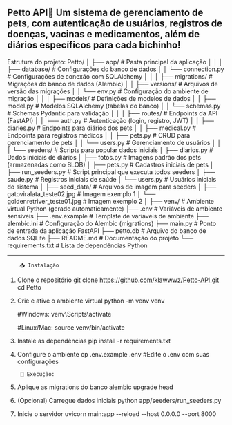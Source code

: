 Petto API🐾
Um sistema de gerenciamento de pets, com autenticação de usuários, registros de doenças, vacinas e medicamentos, além de diários específicos para cada bichinho! 
------------------------------------------------------------------------------------
Estrutura do projeto:
Petto/
│
├── app/                     # Pasta principal da aplicação
│   │
│   ├── database/            # Configurações do banco de dados
│   │   └── connection.py    # Configurações de conexão com SQLAlchemy
│   │
│   ├── migrations/          # Migrações do banco de dados (Alembic)
│   │   ├── versions/        # Arquivos de versão das migrações
│   │   └── env.py           # Configuração do ambiente de migração
│   │
│   ├── models/              # Definições de modelos de dados
│   │   ├── model.py         # Modelos SQLAlchemy (tabelas do banco)
│   │   └── schemas.py       # Schemas Pydantic para validação
│   │
│   ├── routes/              # Endpoints da API (FastAPI)
│   │   ├── auth.py          # Autenticação (login, registro, JWT)
│   │   ├── diaries.py       # Endpoints para diários dos pets
│   │   ├── medical.py       # Endpoints para registros médicos
│   │   ├── pets.py          # CRUD para gerenciamento de pets
│   │   └── users.py         # Gerenciamento de usuários
│   │
│   └── seeders/            # Scripts para popular dados iniciais
│       ├── diarios.py       # Dados iniciais de diários
│       ├── fotos.py         # Imagens padrão dos pets (armazenadas como BLOB)
│       ├── pets.py          # Cadastros iniciais de pets
│       ├── run_seeders.py   # Script principal que executa todos seeders
│       ├── saude.py         # Registros iniciais de saúde
│       └── users.py         # Usuários iniciais do sistema
│
├── seed_data/              # Arquivos de imagem para seeders
│   ├── gatoviralata_teste02.jpg  # Imagem exemplo 1
│   └── goldenretriver_teste01.jpg # Imagem exemplo 2
│
├── venv/                   # Ambiente virtual Python (gerado automaticamente)
├── .env                    # Variáveis de ambiente sensíveis
├── .env.example            # Template de variáveis de ambiente
├── alembic.ini             # Configuração do Alembic (migrations)
├── main.py                 # Ponto de entrada da aplicação FastAPI
├── petto.db                # Arquivo do banco de dados SQLite
├── README.md               # Documentação do projeto
└── requirements.txt        # Lista de dependências Python

------------------------------------------------------------------------------------
        📥 Instalação
1. Clone o repositório
    git clone https://github.com/klawwwz/Petto-API.git
    cd Petto

2. Crie e ative o ambiente virtual
    python -m venv venv

    #Windows:
    venv\Scripts\activate

    #Linux/Mac:
    source venv/bin/activate

3. Instale as dependências
    pip install -r requirements.txt

4. Configure o ambiente
    cp .env.example .env
    #Edite o .env com suas configurações

        🚀 Execução:
1. Aplique as migrations do banco
    alembic upgrade head

2. (Opcional) Carregue dados iniciais
    python app/seeders/run_seeders.py

3. Inicie o servidor
    uvicorn main:app --reload --host 0.0.0.0 --port 8000